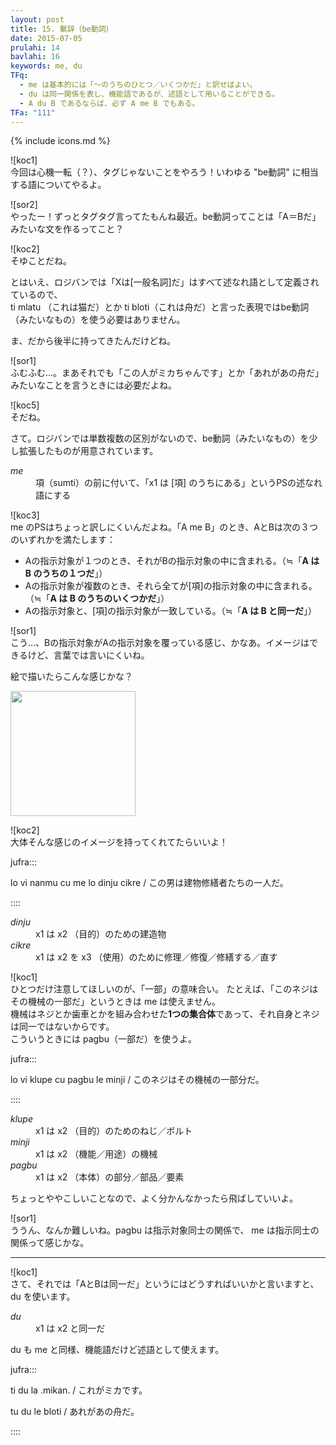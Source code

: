 ```yaml
---
layout: post
title: 15. 繋辞（be動詞）
date: 2015-07-05
prulahi: 14
bavlahi: 16
keywords: me, du
TFq:
  - me は基本的には「～のうちのひとつ／いくつかだ」と訳せばよい。
  - du は同一関係を表し、機能語であるが、述語として用いることができる。
  - A du B であるならば、必ず A me B でもある。
TFa: "111"
---
```

{% include icons.md %}

![koc1]  
今回は心機一転（？）、タグじゃないことをやろう！いわゆる "be動詞" に相当する語についてやるよ。

![sor2]  
やったー！ずっとタグタグ言ってたもんね最近。be動詞ってことは「A＝Bだ」みたいな文を作るってこと？

![koc2]  
そゆことだね。

とはいえ、ロジバンでは「Xは[一般名詞]だ」はすべて述なれ語として定義されているので、  
ti mlatu （これは猫だ）とか ti bloti（これは舟だ）と言った表現ではbe動詞（みたいなもの）を使う必要はありません。

ま、だから後半に持ってきたんだけどね。

![sor1]  
ふむふむ…。まあそれでも「この人がミカちゃんです」とか「あれがあの舟だ」みたいなことを言うときには必要だよね。

![koc5]  
そだね。

さて。ロジバンでは単数複数の区別がないので、be動詞（みたいなもの）を少し拡張したものが用意されています。

<dl class="box valsi drani">
<dt><dfn>me</dfn></dt>
<dd >項（sumti）の前に付いて、「x1 は [項] のうちにある」というPSの述なれ語にする</dd>
</dl>

![koc3]  
me のPSはちょっと訳しにくいんだよね。「A me B」のとき、AとBは次の３つのいずれかを満たします：

- Aの指示対象が１つのとき、それがBの指示対象の中に含まれる。（≒「**A は B のうちの１つだ**」）
- Aの指示対象が複数のとき、それら全てが[項]の指示対象の中に含まれる。（≒「**A は B のうちのいくつかだ**」）
- Aの指示対象と、[項]の指示対象が一致している。（≒「**A は B と同一だ**」）

![sor1]  
こう…、Bの指示対象がAの指示対象を覆っている感じ、かなあ。イメージはできるけど、言葉では言いにくいね。

絵で描いたらこんな感じかな？

<img src="{{site.baseurl}}/assets/pixra/15-1.png" width="200px">

![koc2]  
大体そんな感じのイメージを持ってくれてたらいいよ！

jufra:::

<p>lo vi nanmu cu me lo dinju cikre / この男は建物修繕者たちの一人だ。</p>

::::

<dl class="box valsi">
<dt><dfn>dinju</dfn></dt>
<dd >x1 は x2 （目的）のための建造物</dd>
<dt><dfn>cikre</dfn></dt>
<dd >x1 は x2 を x3 （使用）のために修理／修復／修繕する／直す</dd>
</dl>

![koc1]  
ひとつだけ注意してほしいのが、「一部」の意味合い。
たとえば、「このネジはその機械の一部だ」というときは me は使えません。  
機械はネジとか歯車とかを組み合わせた**1つの集合体**であって、それ自身とネジは同一ではないからです。  
こういうときには pagbu（一部だ）を使うよ。

jufra:::

<p>lo vi klupe cu pagbu le minji / このネジはその機械の一部分だ。</p>

::::

<dl class="box valsi">
<dt><dfn>klupe</dfn></dt>
<dd >x1 は x2 （目的）のためのねじ／ボルト</dd>
<dt><dfn>minji</dfn></dt>
<dd >x1 は x2 （機能／用途）の機械</dd>
<dt><dfn>pagbu</dfn></dt>
<dd >x1 は x2 （本体）の部分／部品／要素</dd>
</dl>


ちょっとややこしいことなので、よく分かんなかったら飛ばしていいよ。  

![sor1]  
ううん、なんか難しいね。pagbu は指示対象同士の関係で、 me は指示同士の関係って感じかな。

-----

![koc1]  
さて、それでは「AとBは同一だ」というにはどうすればいいかと言いますと、 du を使います。

<dl class="box valsi drani">
<dt><dfn>du</dfn></dt>
<dd >x1 は x2 と同一だ</dd>
</dl>

du も me と同様、機能語だけど述語として使えます。

jufra:::
<p>ti du la .mikan. / これがミカです。</p>
<p>tu du le bloti / あれがあの舟だ。</p>
::::

